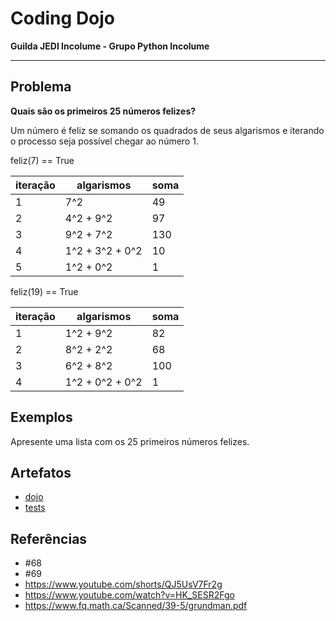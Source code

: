 # Coding Dojo

**Guilda JEDI Incolume - Grupo Python Incolume**

---

## Problema

**Quais são os primeiros 25 números felizes?**

Um número é feliz se somando os quadrados de seus algarismos e iterando o processo seja possível chegar ao número 1.

feliz(7) == True

iteração|algarismos|soma
----|---|----
1|7^2 | 49
2|4^2 + 9^2|  97
3|9^2 + 7^2|130
4|1^2 + 3^2 + 0^2| 10
5|1^2 + 0^2| 1


feliz(19) == True

iteração|algarismos|soma
----|---|----
1|1^2 + 9^2 | 82
2|8^2 + 2^2|  68
3|6^2 + 8^2| 100
4|1^2 + 0^2 + 0^2| 1

## Exemplos

Apresente uma lista com os 25 primeiros números felizes.


## Artefatos

- [dojo](./__init__.py)
- [tests](./test_20240507.py)

## Referências
- #68
- #69
- https://www.youtube.com/shorts/QJ5UsV7Fr2g
- https://www.youtube.com/watch?v=HK_SESR2Fgo
- https://www.fq.math.ca/Scanned/39-5/grundman.pdf
